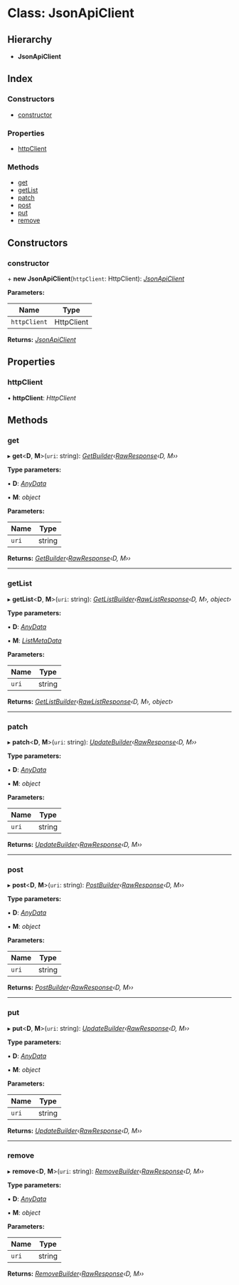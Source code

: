 # Class: JsonApiClient

## Hierarchy

* **JsonApiClient**

## Index

### Constructors

* [constructor](jsonapiclient.md#constructor)

### Properties

* [httpClient](jsonapiclient.md#httpclient)

### Methods

* [get](jsonapiclient.md#get)
* [getList](jsonapiclient.md#getlist)
* [patch](jsonapiclient.md#patch)
* [post](jsonapiclient.md#post)
* [put](jsonapiclient.md#put)
* [remove](jsonapiclient.md#remove)

## Constructors

###  constructor

\+ **new JsonApiClient**(`httpClient`: HttpClient): *[JsonApiClient](jsonapiclient.md)*

**Parameters:**

Name | Type |
------ | ------ |
`httpClient` | HttpClient |

**Returns:** *[JsonApiClient](jsonapiclient.md)*

## Properties

###  httpClient

• **httpClient**: *HttpClient*

## Methods

###  get

▸ **get**<**D**, **M**>(`uri`: string): *[GetBuilder](getbuilder.md)‹[RawResponse](../interfaces/rawresponse.md)‹D, M››*

**Type parameters:**

▪ **D**: *[AnyData](../README.md#anydata)*

▪ **M**: *object*

**Parameters:**

Name | Type |
------ | ------ |
`uri` | string |

**Returns:** *[GetBuilder](getbuilder.md)‹[RawResponse](../interfaces/rawresponse.md)‹D, M››*

___

###  getList

▸ **getList**<**D**, **M**>(`uri`: string): *[GetListBuilder](getlistbuilder.md)‹[RawListResponse](../interfaces/rawlistresponse.md)‹D, M›, object›*

**Type parameters:**

▪ **D**: *[AnyData](../README.md#anydata)*

▪ **M**: *[ListMetaData](../interfaces/listmetadata.md)*

**Parameters:**

Name | Type |
------ | ------ |
`uri` | string |

**Returns:** *[GetListBuilder](getlistbuilder.md)‹[RawListResponse](../interfaces/rawlistresponse.md)‹D, M›, object›*

___

###  patch

▸ **patch**<**D**, **M**>(`uri`: string): *[UpdateBuilder](updatebuilder.md)‹[RawResponse](../interfaces/rawresponse.md)‹D, M››*

**Type parameters:**

▪ **D**: *[AnyData](../README.md#anydata)*

▪ **M**: *object*

**Parameters:**

Name | Type |
------ | ------ |
`uri` | string |

**Returns:** *[UpdateBuilder](updatebuilder.md)‹[RawResponse](../interfaces/rawresponse.md)‹D, M››*

___

###  post

▸ **post**<**D**, **M**>(`uri`: string): *[PostBuilder](postbuilder.md)‹[RawResponse](../interfaces/rawresponse.md)‹D, M››*

**Type parameters:**

▪ **D**: *[AnyData](../README.md#anydata)*

▪ **M**: *object*

**Parameters:**

Name | Type |
------ | ------ |
`uri` | string |

**Returns:** *[PostBuilder](postbuilder.md)‹[RawResponse](../interfaces/rawresponse.md)‹D, M››*

___

###  put

▸ **put**<**D**, **M**>(`uri`: string): *[UpdateBuilder](updatebuilder.md)‹[RawResponse](../interfaces/rawresponse.md)‹D, M››*

**Type parameters:**

▪ **D**: *[AnyData](../README.md#anydata)*

▪ **M**: *object*

**Parameters:**

Name | Type |
------ | ------ |
`uri` | string |

**Returns:** *[UpdateBuilder](updatebuilder.md)‹[RawResponse](../interfaces/rawresponse.md)‹D, M››*

___

###  remove

▸ **remove**<**D**, **M**>(`uri`: string): *[RemoveBuilder](removebuilder.md)‹[RawResponse](../interfaces/rawresponse.md)‹D, M››*

**Type parameters:**

▪ **D**: *[AnyData](../README.md#anydata)*

▪ **M**: *object*

**Parameters:**

Name | Type |
------ | ------ |
`uri` | string |

**Returns:** *[RemoveBuilder](removebuilder.md)‹[RawResponse](../interfaces/rawresponse.md)‹D, M››*
